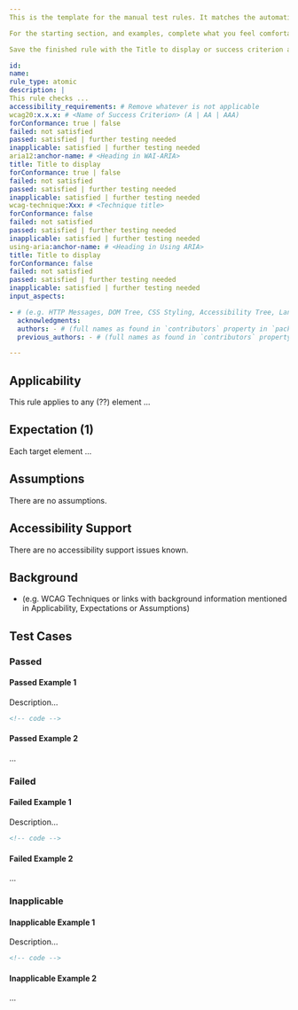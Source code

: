 ```yaml
---
This is the template for the manual test rules. It matches the automation rules but there are parts that can be completed with help from other community members (like adding examples of code).

For the starting section, and examples, complete what you feel comfortable with and then ask for help via emails to the chairs of the ACT Task Force and Community Group. Delete these instructions after the --- and before "id:" (delete rows 2-7).

Save the finished rule with the Title to display or success criterion aspect being tested.

id:
name:
rule_type: atomic
description: |
This rule checks ...
accessibility_requirements: # Remove whatever is not applicable
wcag20:x.x.x: # <Name of Success Criterion> (A | AA | AAA)
forConformance: true | false
failed: not satisfied
passed: satisfied | further testing needed
inapplicable: satisfied | further testing needed
aria12:anchor-name: # <Heading in WAI-ARIA>
title: Title to display
forConformance: true | false
failed: not satisfied
passed: satisfied | further testing needed
inapplicable: satisfied | further testing needed
wcag-technique:Xxx: # <Technique title>
forConformance: false
failed: not satisfied
passed: satisfied | further testing needed
inapplicable: satisfied | further testing needed
using-aria:anchor-name: # <Heading in Using ARIA>
title: Title to display
forConformance: false
failed: not satisfied
passed: satisfied | further testing needed
inapplicable: satisfied | further testing needed
input_aspects:

- # (e.g. HTTP Messages, DOM Tree, CSS Styling, Accessibility Tree, Language, etc.,)
  acknowledgments:
  authors: - # (full names as found in `contributors` property in `package.json` - if not yet listed, please have authors added to the list)
  previous_authors: - # (full names as found in `contributors` property in `package.json` - if not yet listed, please have authors added to the list)

---
```


## Applicability

This rule applies to any (??) element ...

## Expectation (1)

Each target element ...

## Assumptions

There are no assumptions.

## Accessibility Support

There are no accessibility support issues known.

## Background

- (e.g. WCAG Techniques or links with background information mentioned in Applicability, Expectations or Assumptions)

## Test Cases

### Passed

#### Passed Example 1

Description...

```html
<!-- code -->
```

#### Passed Example 2

...

### Failed

#### Failed Example 1

Description...

```html
<!-- code -->
```

#### Failed Example 2

...

### Inapplicable

#### Inapplicable Example 1

Description...

```html
<!-- code -->
```

#### Inapplicable Example 2

...
